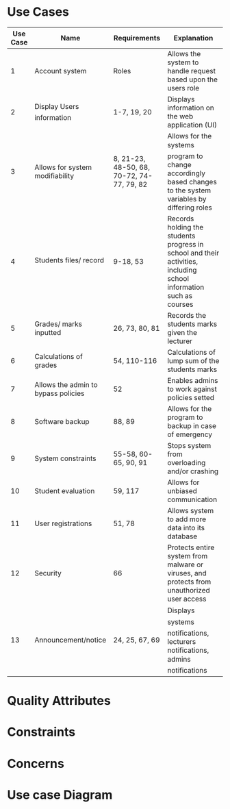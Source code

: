 # Use Cases


| Use Case | Name                                | Requirements                              | Explanation                                                                                                        |
|----------|-------------------------------------|-------------------------------------------|--------------------------------------------------------------------------------------------------------------------|
| 1        | Account system                      | Roles                                     | Allows the system to handle request based upon the users role                                                      |
| 2        | Display Users information           | 1-7, 19, 20                               | Displays information on the web application (UI)                                                                   |
| 3        | Allows for system modifiability     | 8, 21-23, 48-50, 68, 70-72, 74-77, 79, 82 | Allows for the systems program to change accordingly based changes to the system variables by differing roles      |
| 4        | Students files/ record              | 9-18, 53                                  | Records holding the students progress in school and their activities, including school information such as courses |
| 5        | Grades/ marks inputted              | 26, 73, 80, 81                            | Records the students marks given the lecturer                                                                      |
| 6        | Calculations of grades              | 54, 110-116                               | Calculations of lump sum of the students marks                                                                     |
| 7        | Allows the admin to bypass policies | 52                                        | Enables admins to work against policies setted                                                                     |
| 8        | Software backup                     | 88, 89                                    | Allows for the program to backup in case of emergency                                                              |
| 9        | System constraints                  | 55-58, 60-65, 90, 91                      | Stops system from overloading and/or crashing                                                                      |
| 10       | Student evaluation                  | 59, 117                                   | Allows for unbiased communication                                                                                  |
| 11       | User registrations                  | 51, 78                                    | Allows system to add more data into its database                                                                   |
| 12       | Security                            | 66                                        | Protects entire system from malware or viruses, and protects from unauthorized user access                         |
| 13       | Announcement/notice                 | 24, 25, 67, 69                            | Displays systems notifications, lecturers notifications, admins notifications                                      |

# Quality Attributes

# Constraints

# Concerns

# Use case Diagram

